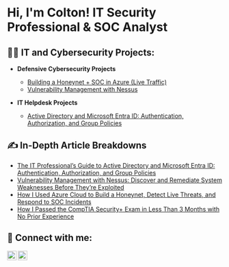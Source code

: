 <h1>Hi, I'm Colton! IT Security Professional & SOC Analyst</h1>

<h2>👨‍💻 IT and Cybersecurity Projects:</h2>

- <b>Defensive Cybersecurity Projects</b>
  - [Building a Honeynet + SOC in Azure (Live Traffic)](https://github.com/itscoltonhicks/Cloud-SOC/blob/main/README.md)
  - [Vulnerability Management with Nessus](https://github.com/itscoltonhicks/Vulnerability-Management-Nessus/blob/main/README.md)
 
- <b>IT Helpdesk Projects</b>
  - [Active Directory and Microsoft Entra ID: Authentication, Authorization, and Group Policies](https://github.com/itscoltonhicks/Active-Directory-and-Microsoft-Entra-ID/blob/main/README.md)

<h2>✍ In-Depth Article Breakdowns</h2>

- [The IT Professional’s Guide to Active Directory and Microsoft Entra ID: Authentication, Authorization, and Group Policies](https://coltonhicks.medium.com/the-it-professionals-guide-to-active-directory-and-microsoft-entra-id-authentication-d81f7be97805)
- [Vulnerability Management with Nessus: Discover and Remediate System Weaknesses Before They’re Exploited](https://medium.com/@coltonhicks/vulnerability-management-with-nessus-discover-and-remediate-system-weaknesses-before-theyre-9f45ea161017)
- [How I Used Azure Cloud to Build a Honeynet, Detect Live Threats, and Respond to SOC Incidents](https://coltonhicks.medium.com/heres-how-i-used-azure-cloud-to-build-a-honeynet-detect-live-threats-and-respond-to-soc-9c4eec7c05d5)
- [How I Passed the CompTIA Security+ Exam in Less Than 3 Months with No Prior Experience](https://medium.com/@coltonhicks/how-i-passed-the-comptia-security-exam-in-less-than-3-months-with-no-prior-experience-39223ab5c9f3)

<h2> 🤳 Connect with me:</h2>

[<img align="left" alt="ColtonHicks | Twitter/X" width="22px" src="https://cdn.jsdelivr.net/npm/simple-icons@v3/icons/twitter.svg" />][twitter/X]
[<img align="left" alt="ColtonHicks | LinkedIn" width="22px" src="https://cdn.jsdelivr.net/npm/simple-icons@v3/icons/linkedin.svg" />][linkedin]

[twitter/X]: https://x.com/ColtonTHicks
[linkedin]: https://linkedin.com/in/itscoltonhicks
